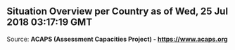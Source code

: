 ## Situation Overview per Country as of Wed, 25 Jul 2018 03:17:19 GMT

Source: **ACAPS (Assessment Capacities Project) - https://www.acaps.org**